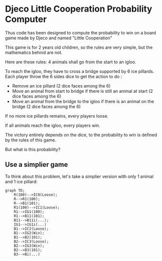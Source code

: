 # Djeco Little Cooperation Probability Computer

Thus code has been designed to compute the probability to win 
on a board game made by Djeco and named "Little Cooperation"

This game is for 2 years old children, so the rules are very simple,
but the mathematics behind are not.

Here are these rules: 4 animals shall go from the start to an igloo.

To reach the igloo, they have to cross a bridge supported by 6 ice pillards.
Each player throw the 6 sides dice to get the action to do :

 * Remove an ice pillard (2 dice faces among the 6)
 * Move an animal from start to bridge if there is still an animal at start (2 dice faces among the 6)
 * Move an animal from the bridge to the igloo if there is an animal on the bridge (2 dice faces among the 6)

If no more ice pillards remains, every players loose.

If all animals reach the igloo, every players win.

The victory entirely depends on the dice, to the probability to win is defined by the rules of this game.

But what is this probability?

## Use a simplier game

To think about this problem, let's take a simplier version with only 1 animal and 1 ice pillard:

```mermaid
graph TD;
    R(100)-->IC0(Loose);
    R-->R1(100);
    R-->B1(101);
    R1(100)-->IC1(Loose);
    R1-->IG1(100);
    R1-->B11(101);
    B11-->B11i(...);
    IG1-->IG1i(...)
    B1-->IC2(Loose);
    B1-->IG2(Win);
    B1-->B2(101);
    B2-->IC3(Loose);
    B2-->IG3(Win);
    B2-->B3(101);
    B3-->Bi(...)
```

